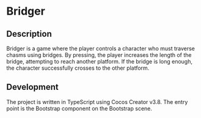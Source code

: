 # Bridger 

## Description

Bridger is a game where the player controls a character who must traverse chasms using bridges. By pressing, the player increases the length of the bridge, attempting to reach another platform. If the bridge is long enough, the character successfully crosses to the other platform.

## Development

The project is written in TypeScript using Cocos Creator v3.8. The entry point is the Bootstrap component on the Bootstrap scene.
